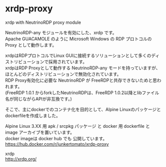 # xrdp-proxy
xrdp with NeutrinoRDP proxy module

NeutrinoRDP-any モジュールを有効にした、xrdp  です。  
Apache GUACAMOLE のように Microsoft Windows の RDP プロトコルのProxy として動作します。  
  
xrdpはRDPプロトコルでLinux GUIに接続するソリューションとして多くのディストリビューションで採用されています。  
xrdpはRDP Proxyとして動作する NeutrinoRDP-any モードを持っていますが、ほとんどのディストリビューションで無効化されています。  
RDP Proxy有効化に必要な NeutrinoRDP が FreeRDPと共存できないためと思われます。  
(FreeRDP 1.0.1 からforkしたNeutrinoRDPは、FreeRDP 1.0.2以降とlibファイル名が同じながらAPIが非互換です。)
  
  
そこで、主にdockerでのコンテナ化を目的として、Alpine Linuxのパッケージとdockerfileを作成しました。
  
Alpine Linux 3.XX 用  apk / srcpkg パッケージ  と docker 用 dockerfile と image アーカイブを置いています。  
docker imageは docker hub でも 公開しています。  
https://hub.docker.com/r/junkertomato/xrdp-proxy
  
xrdp  
http://xrdp.org/
